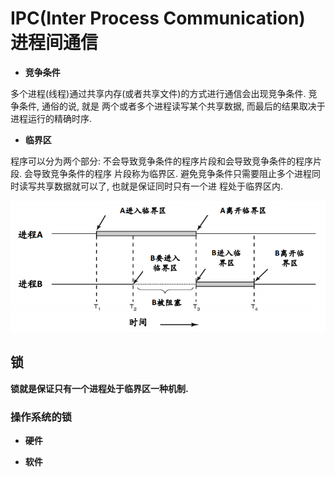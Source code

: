 # IPC(Inter Process Communication) 进程间通信

- **竞争条件**

多个进程(线程)通过共享内存(或者共享文件)的方式进行通信会出现竞争条件. 竞争条件, 通俗的说, 就是
两个或者多个进程读写某个共享数据, 而最后的结果取决于进程运行的精确时序.

- **临界区**

程序可以分为两个部分: 不会导致竞争条件的程序片段和会导致竞争条件的程序片段. 会导致竞争条件的程序
片段称为临界区. 避免竞争条件只需要阻止多个进程同时读写共享数据就可以了, 也就是保证同时只有一个进
程处于临界区内.

![avatar](../resource/concurrent-zone.png)


## 锁

**锁就是保证只有一个进程处于临界区一种机制.**

### 操作系统的锁

- **硬件**

- **软件**